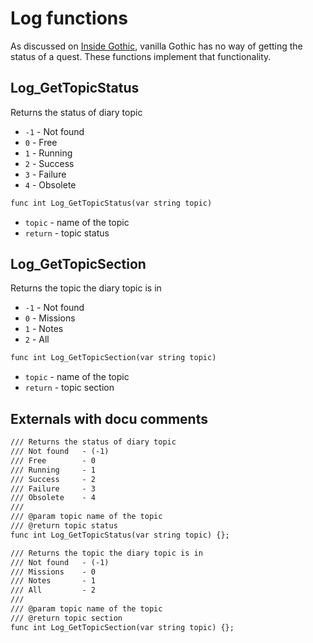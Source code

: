 # Log functions
As discussed on [Inside Gothic](https://ataulien.github.io/Inside-Gothic/QuestLog/), vanilla Gothic has no way of getting the status of a quest. These functions implement that functionality.

## Log_GetTopicStatus
Returns the status of diary topic

- `-1` - Not found
- `0` - Free
- `1` - Running
- `2` - Success
- `3` - Failure
- `4` - Obsolete

```dae
func int Log_GetTopicStatus(var string topic)
```

- `topic` - name of the topic
- `return` - topic status

## Log_GetTopicSection
Returns the topic the diary topic is in

- `-1` - Not found
- `0` - Missions
- `1` - Notes
- `2` - All

```dae
func int Log_GetTopicSection(var string topic)
```

- `topic` - name of the topic
- `return` - topic section

## Externals with docu comments
```dae
/// Returns the status of diary topic
/// Not found   - (-1)
/// Free        - 0
/// Running     - 1
/// Success     - 2
/// Failure     - 3
/// Obsolete    - 4
///
/// @param topic name of the topic
/// @return topic status
func int Log_GetTopicStatus(var string topic) {};

/// Returns the topic the diary topic is in
/// Not found   - (-1)
/// Missions    - 0
/// Notes       - 1
/// All         - 2
///
/// @param topic name of the topic
/// @return topic section
func int Log_GetTopicSection(var string topic) {};

```
